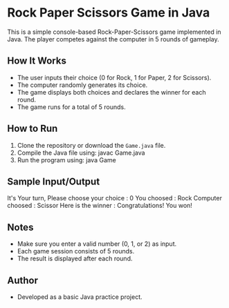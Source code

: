 
# Rock Paper Scissors Game in Java

This is a simple console-based Rock-Paper-Scissors game implemented in Java. The player competes against the computer in 5 rounds of gameplay.

## How It Works

- The user inputs their choice (0 for Rock, 1 for Paper, 2 for Scissors).
- The computer randomly generates its choice.
- The game displays both choices and declares the winner for each round.
- The game runs for a total of 5 rounds.

## How to Run

1. Clone the repository or download the `Game.java` file.
2. Compile the Java file using:
   javac Game.java
3. Run the program using:
   java Game

## Sample Input/Output

It's Your turn, 
Please choose your choice : 
0
You choosed :
Rock
Computer choosed :
Scissor
Here is the winner :
Congratulations! You won!

## Notes

- Make sure you enter a valid number (0, 1, or 2) as input.
- Each game session consists of 5 rounds.
- The result is displayed after each round.

## Author

- Developed as a basic Java practice project.
